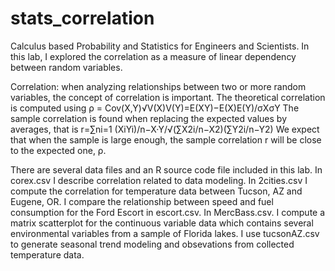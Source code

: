 # stats_correlation

Calculus based Probability and Statistics for Engineers and Scientists.
In this lab, I explored the correlation as a measure of linear dependency between random variables.

Correlation: when analyzing relationships between two or more random variables, the concept of correlation is important.
The theoretical correlation is computed using ρ = Cov(X,Y)√V(X)V(Y)=E(XY)−E(X)E(Y)/σXσY
The sample correlation is found when replacing the expected values by averages, that is r=∑ni=1 (XiYi)/n−X·Y/√(∑X2i/n−X2)(∑Y2i/n−Y2)
We expect that when the sample is large enough, the sample correlation r will be close to the expected one, ρ.

There are several data files and an R source code file included in this lab.
In corex.csv I describe correlation related to data modeling.
In 2cities.csv I compute the correlation for temperature data between Tucson, AZ and Eugene, OR.
I compare the relationship between speed and fuel consumption for the Ford Escort in escort.csv.
In MercBass.csv. I compute a matrix scatterplot for the continuous variable data which contains several environmental variables from a sample of Florida lakes.
I use tucsonAZ.csv to generate seasonal trend modeling and obsevations from collected temperature data.
